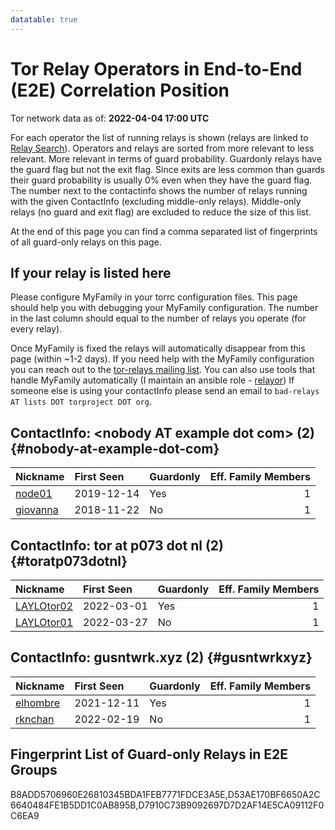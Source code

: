 ```yaml
---
datatable: true
---
```



# Tor Relay Operators in End-to-End (E2E) Correlation Position

Tor network data as of: **2022-04-04 17:00 UTC**

For each operator the list of running relays is shown (relays are linked to [Relay Search](https://metrics.torproject.org/rs.html)).
Operators and relays are sorted from more relevant to less relevant. More relevant in terms of guard probability.
Guardonly relays have the guard flag but not the exit flag.
Since exits are less common than guards their guard probability is usually 0% even when they have the guard flag.
The number next to the contactinfo shows the number of relays running with the given ContactInfo (excluding middle-only relays).
Middle-only relays (no guard and exit flag) are excluded to reduce the size of this list.

At the end of this page you can find a comma separated list of fingerprints of all guard-only relays on this page.

## If your relay is listed here
Please configure MyFamily in your torrc configuration files.
This page should help you with debugging your MyFamily configuration. The number in the last column should equal to the number of
relays you operate (for every relay).

Once MyFamily is fixed the relays will automatically disappear from this page (within ~1-2 days).
If you need help with the MyFamily configuration you can reach out to the
[tor-relays mailing list](https://lists.torproject.org/cgi-bin/mailman/listinfo/tor-relays).
You can also use tools that handle MyFamily automatically (I maintain an ansible role - 
[relayor](https://medium.com/@nusenu/deploying-tor-relays-with-ansible-6612593fa34d))
If someone else is using your contactInfo please send an email to ```bad-relays AT lists DOT torproject DOT org```.


## ContactInfo: &lt;nobody AT example dot com&gt; (2) {#nobody-at-example-dot-com}

| Nickname                                                                                            | First Seen   | Guardonly   |   Eff. Family Members |
|:----------------------------------------------------------------------------------------------------|:-------------|:------------|----------------------:|
| [node01](https://metrics.torproject.org/rs.html#details/D53AE170BF6650A2C6640484FE1B5DD1C0AB895B)   | 2019-12-14   | Yes         |                     1 |
| [giovanna](https://metrics.torproject.org/rs.html#details/1137AB1F84EC2D52DFB1915717F14FF1A10EB392) | 2018-11-22   | No          |                     1 |

## ContactInfo: tor at p073 dot nl (2) {#toratp073dotnl}

| Nickname                                                                                              | First Seen   | Guardonly   |   Eff. Family Members |
|:------------------------------------------------------------------------------------------------------|:-------------|:------------|----------------------:|
| [LAYLOtor02](https://metrics.torproject.org/rs.html#details/B8ADD5706960E26810345BDA1FEB7771FDCE3A5E) | 2022-03-01   | Yes         |                     1 |
| [LAYLOtor01](https://metrics.torproject.org/rs.html#details/EF02EF768B54E29C50D13E6589FF82FFD7791F0B) | 2022-03-27   | No          |                     1 |

## ContactInfo: gusntwrk.xyz (2) {#gusntwrkxyz}

| Nickname                                                                                            | First Seen   | Guardonly   |   Eff. Family Members |
|:----------------------------------------------------------------------------------------------------|:-------------|:------------|----------------------:|
| [elhombre](https://metrics.torproject.org/rs.html#details/D7910C73B9092697D7D2AF14E5CA09112F0C6EA9) | 2021-12-11   | Yes         |                     1 |
| [rknchan](https://metrics.torproject.org/rs.html#details/A5B984C20AF47731B911CDF68032A36F8678C25B)  | 2022-02-19   | No          |                     1 |


## Fingerprint List of Guard-only Relays in E2E Groups

B8ADD5706960E26810345BDA1FEB7771FDCE3A5E,D53AE170BF6650A2C6640484FE1B5DD1C0AB895B,D7910C73B9092697D7D2AF14E5CA09112F0C6EA9